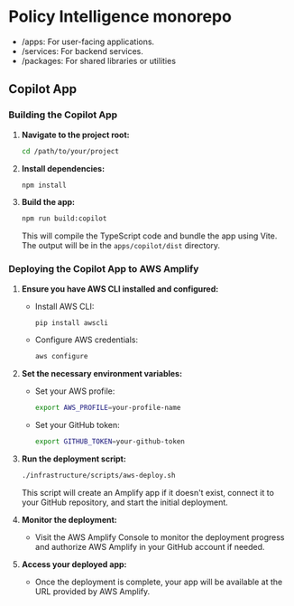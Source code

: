# Policy Intelligence monorepo

* /apps: For user-facing applications.
* /services: For backend services.
* /packages: For shared libraries or utilities


## Copilot App

### Building the Copilot App

1. **Navigate to the project root:**
   ```bash
   cd /path/to/your/project
   ```

2. **Install dependencies:**
   ```bash
   npm install
   ```

3. **Build the app:**
   ```bash
   npm run build:copilot
   ```

   This will compile the TypeScript code and bundle the app using Vite. The output will be in the `apps/copilot/dist` directory.

### Deploying the Copilot App to AWS Amplify

1. **Ensure you have AWS CLI installed and configured:**
   - Install AWS CLI:
     ```bash
     pip install awscli
     ```
   - Configure AWS credentials:
     ```bash
     aws configure
     ```

2. **Set the necessary environment variables:**
   - Set your AWS profile:
     ```bash
     export AWS_PROFILE=your-profile-name
     ```
   - Set your GitHub token:
     ```bash
     export GITHUB_TOKEN=your-github-token
     ```

3. **Run the deployment script:**
   ```bash
   ./infrastructure/scripts/aws-deploy.sh
   ```

   This script will create an Amplify app if it doesn't exist, connect it to your GitHub repository, and start the initial deployment.

4. **Monitor the deployment:**
   - Visit the AWS Amplify Console to monitor the deployment progress and authorize AWS Amplify in your GitHub account if needed.

5. **Access your deployed app:**
   - Once the deployment is complete, your app will be available at the URL provided by AWS Amplify. 
